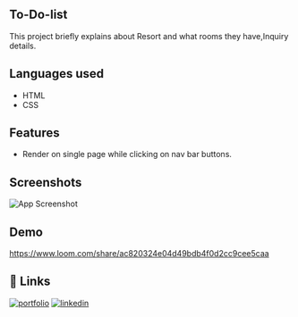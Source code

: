 ## To-Do-list 

This project briefly explains about Resort and what rooms they have,Inquiry details.


## Languages used

- HTML
- CSS



## Features

- Render on single page while clicking on nav bar buttons.
## Screenshots

![App Screenshot](https://via.placeholder.com/468x300?text=App+Screenshot+Here)

## Demo

https://www.loom.com/share/ac820324e04d49bdb4f0d2cc9cee5caa


## 🔗 Links
[![portfolio](https://img.shields.io/badge/my_portfolio-000?style=for-the-badge&logo=ko-fi&logoColor=white)](https://github.com/venkattech)
[![linkedin](https://img.shields.io/badge/linkedin-0A66C2?style=for-the-badge&logo=linkedin&logoColor=white)](https://www.linkedin.com/in/venkatesh-amudalapalli-025751151/)



